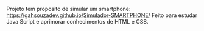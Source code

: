 Projeto tem proposito de simular um smartphone: https://gahsouzadev.github.io/Simulador-SMARTPHONE/
Feito para estudar Java Script e aprimorar conhecimentos de HTML e CSS.
